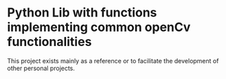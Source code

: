 # Python Lib with functions implementing common openCv functionalities

This project exists mainly as a reference or to facilitate the development of other personal projects.